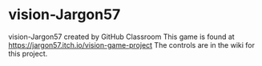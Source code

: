 # vision-Jargon57
vision-Jargon57 created by GitHub Classroom
This game is found at https://jargon57.itch.io/vision-game-project
The controls are in the wiki for this project.
